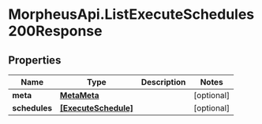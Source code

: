 # MorpheusApi.ListExecuteSchedules200Response

## Properties

Name | Type | Description | Notes
------------ | ------------- | ------------- | -------------
**meta** | [**MetaMeta**](MetaMeta.md) |  | [optional] 
**schedules** | [**[ExecuteSchedule]**](ExecuteSchedule.md) |  | [optional] 


